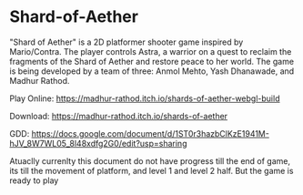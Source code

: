 # Shard-of-Aether

"Shard of Aether" is a 2D platformer shooter game inspired by Mario/Contra. The player controls Astra, a warrior on a quest to reclaim the fragments of the Shard of Aether and restore peace to her world. The game is being developed by a team of three: Anmol Mehto, Yash Dhanawade, and Madhur Rathod.

Play Online: https://madhur-rathod.itch.io/shards-of-aether-webgl-build

Download: https://madhur-rathod.itch.io/shards-of-aether

GDD: https://docs.google.com/document/d/1ST0r3hazbClKzE1941M-hJV_8W7WL05_8l48xdfg2G0/edit?usp=sharing

Atuaclly currenlty this document do not have progress till the end of game, its till the movement of platform, and level 1 and level 2 half.
But the game is ready to play
